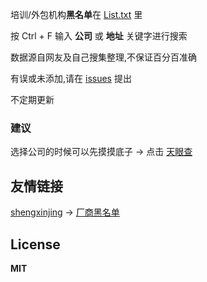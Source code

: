 培训/外包机构**黑名单**在 [List.txt](https://github.com/ZGWS88/TI/blob/master/List.txt) 里

按 Ctrl + F 输入 **公司** 或 **地址** 关键字进行搜索

数据源自网友及自己搜集整理,不保证百分百准确

有误或未添加,请在 [issues](https://github.com/ZGWS88/TI/issues/new) 提出

不定期更新

### 建议

选择公司的时候可以先摸摸底子 -> 点击 [天眼查](http://tianyancha.com)

## 友情链接

 [shengxinjing](https://github.com/shengxinjing/) -> [厂商黑名单](https://github.com/shengxinjing/programmer-job-blacklist)

## License

**MIT**